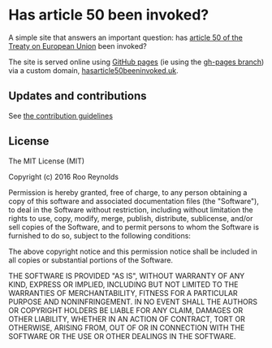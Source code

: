 # Has article 50 been invoked?

A simple site that answers an important question: has [article 50 of the Treaty on European Union](http://researchbriefings.parliament.uk/ResearchBriefing/Summary/CBP-7551) been invoked? 

The site is served online using [GitHub pages](https://help.github.com/articles/what-is-github-pages/) (ie using the [gh-pages branch](https://github.com/rooreynolds/hasarticle50beeninvoked/tree/gh-pages)) via a custom domain, [hasarticle50beeninvoked.uk](http://hasarticle50beeninvoked.uk/).


## Updates and contributions

See [the contribution guidelines](CONTRIBUTING.md)

## License

The MIT License (MIT)

Copyright (c) 2016 Roo Reynolds

Permission is hereby granted, free of charge, to any person obtaining a copy
of this software and associated documentation files (the "Software"), to deal
in the Software without restriction, including without limitation the rights
to use, copy, modify, merge, publish, distribute, sublicense, and/or sell
copies of the Software, and to permit persons to whom the Software is
furnished to do so, subject to the following conditions:

The above copyright notice and this permission notice shall be included in all
copies or substantial portions of the Software.

THE SOFTWARE IS PROVIDED "AS IS", WITHOUT WARRANTY OF ANY KIND, EXPRESS OR
IMPLIED, INCLUDING BUT NOT LIMITED TO THE WARRANTIES OF MERCHANTABILITY,
FITNESS FOR A PARTICULAR PURPOSE AND NONINFRINGEMENT. IN NO EVENT SHALL THE
AUTHORS OR COPYRIGHT HOLDERS BE LIABLE FOR ANY CLAIM, DAMAGES OR OTHER
LIABILITY, WHETHER IN AN ACTION OF CONTRACT, TORT OR OTHERWISE, ARISING FROM,
OUT OF OR IN CONNECTION WITH THE SOFTWARE OR THE USE OR OTHER DEALINGS IN THE
SOFTWARE.